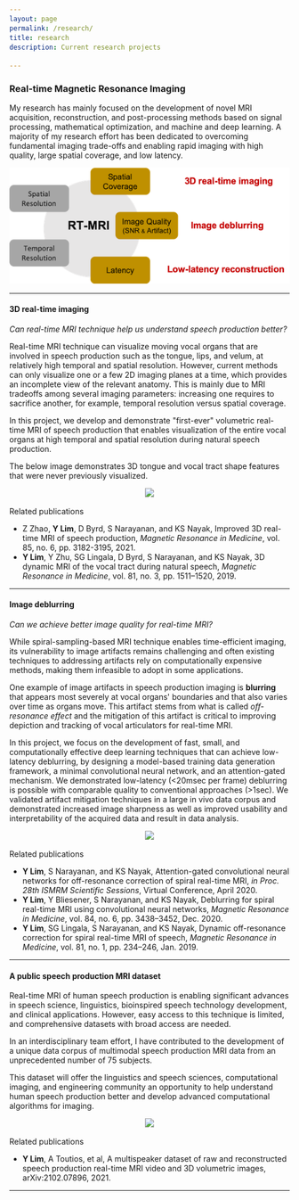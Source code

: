 ```yaml
---
layout: page
permalink: /research/
title: research
description: Current research projects

---
```

### **Real-time Magnetic Resonance Imaging**
My research has mainly focused on the development of novel MRI acquisition, reconstruction, and post-processing methods based on signal processing, mathematical optimization, and machine and deep learning. A majority of my research effort has been dedicated to overcoming fundamental imaging trade-offs and enabling rapid imaging with high quality, large spatial coverage, and low latency. 


<p align="center"> 
<img src="/assets/img/rt_mri_tradeoff.png">
</p>

-------

#### **3D real-time imaging**
_Can real-time MRI technique help us understand speech production better?_  

Real-time MRI technique can visualize moving vocal organs that are involved in speech production such as the tongue, lips, and velum, at relatively high temporal and spatial resolution. However, current methods can only visualize one or a few 2D imaging planes at a time, which provides an incomplete view of the relevant anatomy. This is mainly due to MRI tradeoffs among several imaging parameters: increasing one requires to sacrifice another, for example, temporal resolution versus spatial coverage. 

In this project, we develop and demonstrate "first-ever" volumetric real-time MRI of speech production that enables visualization of the entire vocal organs at high temporal and spatial resolution during natural speech production. 

The below image demonstrates 3D tongue and vocal tract shape features that were never previously visualized.   

<p align="center"> 
<img src="/assets/img/3drtmri_gif.gif">
</p>

Related publications
* Z Zhao, **Y Lim**, D Byrd, S Narayanan, and KS Nayak, Improved 3D real-time MRI of speech production, _Magnetic Resonance in Medicine_, vol. 85, no. 6, pp. 3182-3195, 2021. 
* **Y Lim**, Y Zhu, SG Lingala, D Byrd, S Narayanan, and KS Nayak, 3D dynamic MRI of the vocal tract during natural speech, _Magnetic Resonance in Medicine_, vol. 81, no. 3, pp. 1511–1520, 2019.

-------

#### **Image deblurring**
_Can we achieve better image quality for real-time MRI?_

While spiral-sampling-based MRI technique enables time-efficient imaging, its vulnerability to image artifacts remains challenging and often existing techniques to addressing artifacts rely on computationally expensive methods, making them infeasible to adopt in some applications.

One example of image artifacts in speech production imaging is **blurring** that appears most severely at vocal organs' boundaries and that also varies over time as organs move. This artifact stems from what is called _off-resonance effect_ and the mitigation of this artifact is critical to improving depiction and tracking of vocal articulators for real-time MRI. 

In this project, we focus on the development of fast, small, and computationally effective deep learning techniques that can achieve low-latency deblurring, by designing a model-based
training data generation framework, a minimal convolutional neural network, and an attention-gated
mechanism. We demonstrated low-latency (<20msec per frame) deblurring is possible with comparable quality to conventional approaches (>1sec). We validated artifact mitigation techniques in a large in vivo data corpus and demonstrated increased image sharpness as well as improved usability and interpretability of the acquired data and result in data analysis.

<p align="center"> 
<img src="/assets/img/attgated_deblurring.gif">
</p>

Related publications
* **Y Lim**, S Narayanan, and KS Nayak, Attention-gated convolutional neural networks for off-resonance correction of spiral real-time MRI, _in Proc. 28th ISMRM Scientific Sessions_, Virtual Conference, April 2020.
* **Y Lim**, Y Bliesener, S Narayanan, and KS Nayak, Deblurring for spiral real-time MRI using convolutional neural networks, _Magnetic Resonance in Medicine_, vol. 84, no. 6, pp. 3438–3452, Dec. 2020.
* **Y Lim**, SG Lingala, S Narayanan, and KS Nayak, Dynamic off-resonance correction for spiral real-time MRI of speech, _Magnetic Resonance in Medicine_, vol. 81, no. 1, pp. 234–246, Jan. 2019.

-------

#### **A public speech production MRI dataset**
Real-time MRI of human speech production is enabling significant advances in speech science, linguistics, bioinspired speech technology development, and clinical applications. However, easy access to this technique is limited, and comprehensive datasets with broad access are needed. 

In an interdisciplinary team effort, I have contributed to the development of a unique data corpus of multimodal speech production MRI data from an unprecedented number of 75 subjects. 

This dataset will offer the linguistics and speech sciences, computational imaging, and engineering community an opportunity to help understand human speech production better and develop advanced computational algorithms for imaging. 

<p align="center"> 
<img src="/assets/img/75speakers_rainbow.gif">
</p>

Related publications
* **Y Lim**, A Toutios, et al, A multispeaker dataset of raw and reconstructed speech production real-time MRI video and 3D volumetric images, arXiv:2102.07896, 2021.

-------
